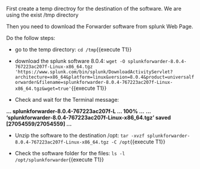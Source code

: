 

First create a temp directroy for the destination of the software.
We are using the exist /tmp directory

Then you need to download the Forwarder software from splunk Web Page.

Do the follow steps:

- go to the temp directory: `cd /tmp`{{execute T1}}

- download the splunk software 8.0.4:
`wget -O splunkforwarder-8.0.4-767223ac207f-Linux-x86_64.tgz 'https://www.splunk.com/bin/splunk/DownloadActivityServlet?architecture=x86_64&platform=linux&version=8.0.4&product=universalforwarder&filename=splunkforwarder-8.0.4-767223ac207f-Linux-x86_64.tgz&wget=true'`{{execute T1}}

- Check and wait for the Terminal message:

**... splunkforwarder-8.0.4-767223ac207f-L ... 100% ...**
**... ‘splunkforwarder-8.0.4-767223ac207f-Linux-x86_64.tgz’ saved [27054559/27054559] ...**

- Unzip the software to the destination /opt:
`tar -xvzf splunkforwarder-8.0.4-767223ac207f-Linux-x86_64.tgz -C /opt`{{execute T1}}

- Check the software folder for the files:
`ls -l /opt/splunkforwarder`{{execute T1}}



